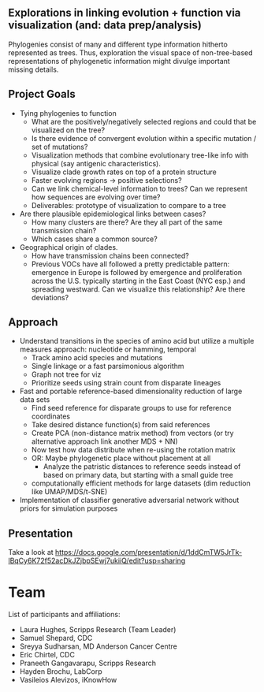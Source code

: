 
## Explorations in linking evolution + function via visualization (and: data prep/analysis)

Phylogenies consist of many and different type information hitherto represented as trees. Thus, exploration the visual space of non-tree-based representations of phylogenetic information might divulge important missing details.


## Project Goals

* Tying phylogenies to function
    - What are the positively/negatively selected regions and could that be visualized on the tree?
    - Is there evidence of convergent evolution within a specific mutation / set of mutations?
    - Visualization methods that combine evolutionary tree-like info with physical (say antigenic characteristics).
    - Visualize clade growth rates on top of a protein structure
    - Faster evolving regions → positive selections?
    - Can we link chemical-level information to trees?  Can we represent how sequences are evolving over time?
    - Deliverables: prototype of visualization to compare to a tree
* Are there plausible epidemiological links between cases?
    - How many clusters are there?  Are they all part of the same transmission chain?
    - Which cases share a 	common source?
* Geographical origin of clades.
    - How have transmission chains been connected?
    - Previous VOCs have all followed a pretty predictable pattern: emergence in Europe is followed by emergence and proliferation across the U.S. typically starting in the East Coast (NYC esp.) and spreading westward. Can we visualize this relationship?  Are there deviations?


## Approach

* Understand transitions in the species of amino acid but utilize a multiple measures approach: nucleotide or hamming, temporal
    - Track amino acid species and mutations
    - Single linkage or a fast parsimonious algorithm
    - Graph not tree for viz
    - Prioritize seeds using strain count from disparate lineages
* Fast and portable reference-based dimensionality reduction of large data sets
    - Find seed reference for disparate groups to use for reference coordinates
    - Take desired distance function(s) from said references
    - Create PCA (non-distance matrix method) from vectors (or try alternative approach link another MDS + NN)
    - Now test how data distribute when re-using the rotation matrix
    - OR: Maybe phylogenetic place without placement at all
        - Analyze the patristic distances to reference seeds instead of based on primary data, but starting with a small guide tree
    - computationally efficient methods for large datasets (dim reduction like UMAP/MDS/t-SNE) 
* Implementation of classifier generative adversarial network without priors for simulation purposes

## Presentation

Take a look at https://docs.google.com/presentation/d/1ddCmTW5JrTk-lBqCy6K72f52acDkJZjbpSEwj7ukiiQ/edit?usp=sharing

# Team

List of participants and affiliations:
- Laura Hughes, Scripps Research (Team Leader)
- Samuel Shepard, CDC
- Sreyya Sudharsan, MD Anderson Cancer Centre
- Eric Chirtel, CDC
- Praneeth Gangavarapu, Scripps Research
- Hayden Brochu, LabCorp
- Vasileios Alevizos, iKnowHow
